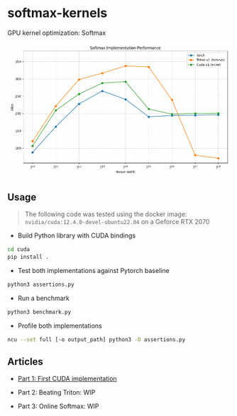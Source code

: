 # softmax-kernels
GPU kernel optimization: Softmax

![Performance plot](./images/benchmark.gif)

## Usage

> The following code was tested using the docker image: `nvidia/cuda:12.4.0-devel-ubuntu22.04` on a Geforce RTX 2070

* Build Python library with CUDA bindings

```bash
cd cuda
pip install .
```

* Test both implementations against Pytorch baseline

```bash
python3 assertions.py
```

* Run a benchmark

```bash
python3 benchmark.py
```

* Profile both implementations

```bash
ncu --set full [-o output_path] python3 -O assertions.py
```

## Articles

* [Part 1: First CUDA implementation](https://medium.com/@hugo.rosenkranz/gpu-kernel-optimization-softmax-part-1-8ff80766cc95)

* Part 2: Beating Triton: WIP

* Part 3: Online Softmax: WIP

